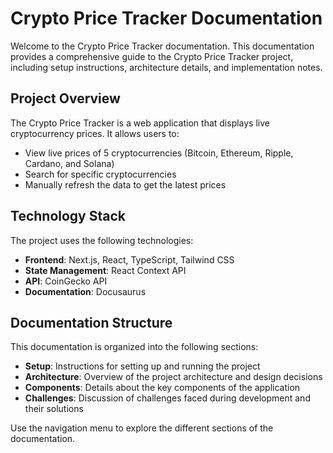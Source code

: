 # Crypto Price Tracker Documentation

Welcome to the Crypto Price Tracker documentation. This documentation provides a comprehensive guide to the Crypto Price Tracker project, including setup instructions, architecture details, and implementation notes.

## Project Overview

The Crypto Price Tracker is a web application that displays live cryptocurrency prices. It allows users to:

- View live prices of 5 cryptocurrencies (Bitcoin, Ethereum, Ripple, Cardano, and Solana)
- Search for specific cryptocurrencies
- Manually refresh the data to get the latest prices

## Technology Stack

The project uses the following technologies:

- **Frontend**: Next.js, React, TypeScript, Tailwind CSS
- **State Management**: React Context API
- **API**: CoinGecko API
- **Documentation**: Docusaurus

## Documentation Structure

This documentation is organized into the following sections:

- **Setup**: Instructions for setting up and running the project
- **Architecture**: Overview of the project architecture and design decisions
- **Components**: Details about the key components of the application
- **Challenges**: Discussion of challenges faced during development and their solutions

Use the navigation menu to explore the different sections of the documentation.